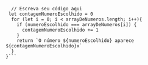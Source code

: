 ```function contaOcorrencias(arrayDeNumeros, numeroEscolhido) {
  // Escreva seu código aqui
 let contagemNumeroEscolhido = 0
  for (let i = 0; i < arrayDeNumeros.length; i++){
    if (numeroEscolhido === arrayDeNumeros[i]) {
      contagemNumeroEscolhido += 1
    } 
    return `O número ${numeroEscolhido} aparece ${contagemNumeroEscolhido}x`
  }
}```